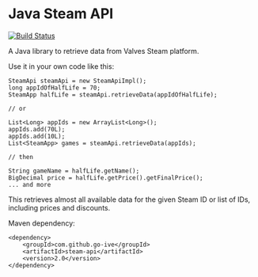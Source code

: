 Java Steam API
=========

[![Build Status](https://drone.io/github.com/go-ive/steam-api/status.png)](https://drone.io/github.com/go-ive/steam-api/latest)

A Java library to retrieve data from Valves Steam platform.

Use it in your own code like this:


	SteamApi steamApi = new SteamApiImpl();
	long appIdOfHalfLife = 70;
	SteamApp halfLife = steamApi.retrieveData(appIdOfHalfLife);
	
	// or
	
	List<Long> appIds = new ArrayList<Long>();
	appIds.add(70L);
	appIds.add(10L);
	List<SteamApp> games = steamApi.retrieveData(appIds);
	
	// then
	
	String gameName = halfLife.getName();
	BigDecimal price = halfLife.getPrice().getFinalPrice();
	... and more

This retrieves almost all available data for the given Steam ID or list of IDs, including prices and discounts.

Maven dependency:

	<dependency>
		<groupId>com.github.go-ive</groupId>
		<artifactId>steam-api</artifactId>
		<version>2.0</version>
	</dependency>
